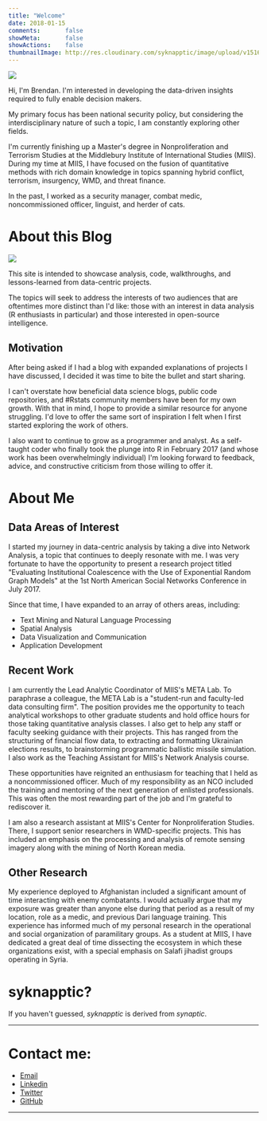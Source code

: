 ```yaml
---
title: "Welcome"
date: 2018-01-15
comments:       false
showMeta:       false
showActions:    false
thumbnailImage: http://res.cloudinary.com/syknapptic/image/upload/v1516468904/logo_rd5ifq.png
---
```


<style>
    body .main-container {
        max-width: 700px;
    }
</style>

![](/img/at_greenbeans.jpg)

Hi, I'm Brendan. I'm interested in developing the data-driven insights required to fully enable decision makers.

My primary focus has been national security policy, but considering the interdisciplinary nature of such a topic, I am constantly exploring other fields.

I'm currently finishing up a Master's degree in Nonproliferation and Terrorism Studies at the Middlebury Institute of International Studies (MIIS). During my time at MIIS, I have focused on the fusion of quantitative methods with rich domain knowledge in topics spanning hybrid conflict, terrorism, insurgency, WMD, and threat finance.

In the past, I worked as a security manager, combat medic, noncommissioned officer, linguist, and herder of cats.

# About this Blog

![](http://res.cloudinary.com/syknapptic/image/upload/v1516468904/logo_rd5ifq.png)

This site is intended to showcase analysis, code, walkthroughs, and lessons-learned from data-centric projects.

The topics will seek to address the interests of two audiences that are oftentimes more distinct than I'd like: those with an interest in data analysis (R enthusiasts in particular) and those interested in open-source intelligence. 

## Motivation

After being asked if I had a blog with expanded explanations of projects I have discussed, I decided it was time to bite the bullet and start sharing.

I can't overstate how beneficial data science blogs, public code repositories, and #Rstats community members have been for my own growth. With that in mind, I hope to provide a similar resource for anyone struggling. I'd love to offer the same sort of inspiration I felt when I first started exploring the work of others.

I also want to continue to grow as a programmer and analyst. As a self-taught coder who finally took the plunge into R in February 2017 (and whose work has been overwhelmingly individual) I'm looking forward to feedback, advice, and constructive criticism from those willing to offer it. 

# About Me

## Data Areas of Interest

I started my journey in data-centric analysis by taking a dive into Network Analysis, a topic that continues to deeply resonate with me. I was very fortunate to have the opportunity to present a research project titled "Evaluating Institutional Coalescence with the Use of Exponential Random Graph Models" at the 1st North American Social Networks Conference in July 2017. 

Since that time, I have expanded to an array of others areas, including:

* Text Mining and Natural Language Processing
* Spatial Analysis
* Data Visualization and Communication
* Application Development

## Recent Work

I am currently the Lead Analytic Coordinator of MIIS's META Lab. To paraphrase a colleague, the META Lab is a "student-run and faculty-led data consulting firm". The position provides me the opportunity to teach analytical workshops to other graduate students and hold office hours for those taking quantitative analysis classes. I also get to help any staff or faculty seeking guidance with their projects. This has ranged from the structuring of financial flow data, to extracting and formatting Ukrainian elections results, to brainstorming programmatic ballistic missile simulation. I also work as the Teaching Assistant for MIIS's Network Analysis course.

These opportunities have reignited an enthusiasm for teaching that I held as a noncommissioned officer. Much of my responsibility as an NCO included the training and mentoring of the next generation of enlisted professionals. This was often the most rewarding part of the job and I'm grateful to rediscover it.

I am also a research assistant at MIIS's Center for Nonproliferation Studies. There, I support senior researchers in WMD-specific projects. This has included an emphasis on the processing and analysis of remote sensing imagery along with the mining of North Korean media.

## Other Research

My experience deployed to Afghanistan included a significant amount of time interacting with enemy combatants. I would actually argue that my exposure was greater than anyone else during that period as a result of my location, role as a medic, and previous Dari language training. This experience has informed much of my personal research in the operational and social organization of paramilitary groups. As a student at MIIS, I have dedicated a great deal of time dissecting the ecosystem in which these organizations exist, with a special emphasis on Salafi jihadist groups operating in Syria.

# syknapptic?

If you haven't guessed, _syknapptic_ is derived from _synaptic_.

---

# Contact me:
- [Email](mailto:syknapptic@gmail.com)
- [Linkedin](https://www.linkedin.com/in/knappbrendan/)
- [Twitter](http://twitter.com/syknapptic)
- [GitHub](https://github.com/syknapptic)

-----